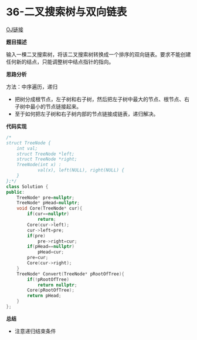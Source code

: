 # 36-二叉搜索树与双向链表

[OJ链接](https://www.nowcoder.com/practice/947f6eb80d944a84850b0538bf0ec3a5?tpId=13&tqId=11179&tPage=2&rp=1&ru=%2Fta%2Fcoding-interviews&qru=%2Fta%2Fcoding-interviews%2Fquestion-ranking)

**题目描述**

输入一棵二叉搜索树，将该二叉搜索树转换成一个排序的双向链表。要求不能创建任何新的结点，只能调整树中结点指针的指向。

**思路分析**

方法：中序遍历，递归
* 把树分成根节点，左子树和右子树，然后把左子树中最大的节点、根节点、右子树中最小的节点链接起来。
* 至于如何把左子树和右子树内部的节点链接成链表，递归解决。

**代码实现**

```c++
/*
struct TreeNode {
	int val;
	struct TreeNode *left;
	struct TreeNode *right;
	TreeNode(int x) :
			val(x), left(NULL), right(NULL) {
	}
};*/
class Solution {
public:
    TreeNode* pre=nullptr;
    TreeNode* pHead=nullptr;
    void Core(TreeNode* cur){
        if(cur==nullptr)
            return;
        Core(cur->left);
        cur->left=pre;
        if(pre)
            pre->right=cur;
        if(pHead==nullptr)
            pHead=cur;
        pre=cur;
        Core(cur->right);
    }
    TreeNode* Convert(TreeNode* pRootOfTree){
        if(!pRootOfTree)
            return nullptr;
        Core(pRootOfTree);
        return pHead;
    }
};
```

**总结**

* 注意递归结束条件
